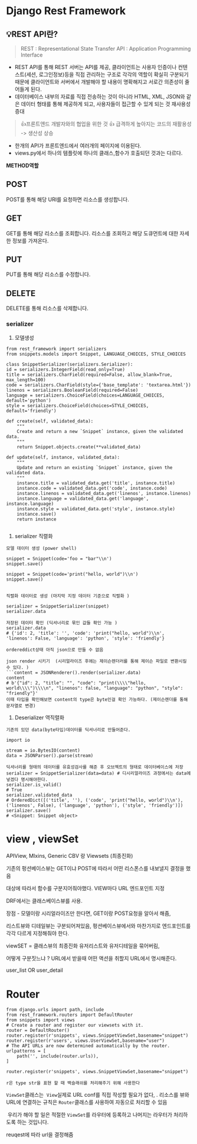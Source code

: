 # Django Rest  Framework

## 💡REST API란?

> REST : Representational State Transfer
API : Application Programming Interface
> 
- REST API를 통해 REST 서버는 API를 제공, 클라이언트는 사용자 인증이나 컨텐스트(세션, 로그인정보)등을 직접 관리하는 구조로 각각의 역할이 확실히 구분되기 때문에 클라이언트와 서버에서 개발해야 할 내용이 명확해지고 서로간 의존성이 줄어들게 된다.
- 데이터베이스 내부의 자료를 직접 전송하는 것이 아니라 HTML, XML, JSON와 같은 데이터 형태를 통해 제공하게 되고, 사용자들이 접근할 수 있게 되는 것 재사용성 증대

> 👍프론트앤드 개발자와의 협업을 위한 것
👍 급격하게 높아지는 코드의 재활용성 -> 생산성 상승
> 
- 한개의 API가 프론트엔드에서 여러개의 페이지에 이용된다.
- views.py에서 하나의 템플릿에 하나의 클래스,함수가 호출되던 것과는 다르다.

**METHOD역할**

## POST

POST를 통해 해당 URI를 요청하면 리소스를 생성합니다.

## GET

GET를 통해 해당 리소스를 조회합니다. 리소스를 조회하고 해당 도큐먼트에 대한 자세한 정보를 가져온다.

## PUT

PUT를 통해 해당 리소스를 수정합니다.

## DELETE

DELETE를 통해 리소스를 삭제합니다.

### serializer

1. 모델생성

```
from rest_framework import serializers
from snippets.models import Snippet, LANGUAGE_CHOICES, STYLE_CHOICES

class SnippetSerializer(serializers.Serializer):
id = serializers.IntegerField(read_only=True)
title = serializers.CharField(required=False, allow_blank=True, max_length=100)
code = serializers.CharField(style={'base_template': 'textarea.html'})
linenos = serializers.BooleanField(required=False)
language = serializers.ChoiceField(choices=LANGUAGE_CHOICES, default='python')
style = serializers.ChoiceField(choices=STYLE_CHOICES, default='friendly')
```

```
def create(self, validated_data):
    """
    Create and return a new `Snippet` instance, given the validated data.
    """
    return Snippet.objects.create(**validated_data)

def update(self, instance, validated_data):
    """
    Update and return an existing `Snippet` instance, given the validated data.
    """
    instance.title = validated_data.get('title', instance.title)
    instance.code = validated_data.get('code', instance.code)
    instance.linenos = validated_data.get('linenos', instance.linenos)
    instance.language = validated_data.get('language', instance.language)
    instance.style = validated_data.get('style', instance.style)
    instance.save()
    return instance

```

```

```

1. serializer 직렬화

```
모델 데이터 생성 (power shell)

snippet = Snippet(code='foo = "bar"\\n')
snippet.save()

snippet = Snippet(code='print("hello, world")\\n')
snippet.save()

```

```

직렬화 데이터로 생성 (마지막 지정 데이터 기준으로 직렬화 )

serializer = SnippetSerializer(snippet)
serializer.data

```

```
저장된 데이터 확인 (딕셔너리로 묶인 값들 확인 가능 )
serializer.data
# {'id': 2, 'title': '', 'code': 'print("hello, world")\\n', 'linenos': False, 'language': 'python', 'style': 'friendly'}

ordereddict상태 아직 json으로 만들 수 없음

```

```
json render 시키기  (시리얼라이즈 후에는 제이슨렌더러를 통해 제이슨 파일로 변환시킬 수 있다. )
```content = JSONRenderer().render(serializer.data)
content
# b'{"id": 2, "title": "", "code": "print(\\\\"hello, world\\\\")\\\\n", "linenos": false, "language": "python", "style": "friendly"}'
이때 타입을 확인해보면 content의 type은 byte인걸 확인 가능하다. (제이슨렌더를 통해 문자열로 변경)

```

1. Deserializer 역직렬화

```
기존의 있던 data(byte타입)데이터를 딕셔너리로 만들어준다.

import io

stream = io.BytesIO(content)
data = JSONParser().parse(stream)

```

```
딕셔너리를 형태의 데이터를 유효성검사를 해준 후 오브젝트의 형태로 데이터베이스에 저장
serializer = SnippetSerializer(data=data) # 디시리얼라이즈 과정에서는 data에 넣겠다 명시해야한다.
serializer.is_valid()
# True
serializer.validated_data
# OrderedDict([('title', ''), ('code', 'print("hello, world")\\n'), ('linenos', False), ('language', 'python'), ('style', 'friendly')])
serializer.save()
# <Snippet: Snippet object>

```

# view , viewSet

APIView, MIxins, Generic CBV 랑 Viewsets (최종진화)

기존의 펑션베이스뷰는 GET이냐 POST에 따라서 어떤 리스폰스를 내보낼지 결정을 했음

대상에 따라서 함수를 구분지어줘야했다.  VIEW마다 URL 엔드포인트 지정

DRF에서는 클래스베이스뷰를 사용.

장점 - 모델이랑 시리얼라이즈만 한다면,  GET이랑 POST요청을 알아서 해줌,

리스트뷰와 디테일뷰는 구분되어져있음, 펑션베이스뷰에서와 마찬가지로 엔드포인트를 각각 다르게 지정해줘야 한다. 

viewSET = 클래스뷰의 최종진화 유저리스트와 유저디테일을 묶어버림, 

 어떻게 구분짓느냐 ?  URL에서 받을때 어떤 액션을 취할지 URL에서 명시해준다.

user_list OR user_detail

# Router

```
from django.urls import path, include
from rest_framework.routers import DefaultRouter
from snippets import views
# Create a router and register our viewsets with it.
router = DefaultRouter()
router.register(r'snippets', views.SnippetViewSet,basename="snippet")
router.register(r'users', views.UserViewSet,basename="user")
# The API URLs are now determined automatically by the router.
urlpatterns = [
    path('', include(router.urls)),
]

router.register(r'snippets', views.SnippetViewSet,basename="snippet")

r은 type str을 표현 할 때 백슬래쉬를 처리해주기 위해 사용한다
```

`ViewSet`클래스는  `View`실제로 URL conf를 직접 작성할 필요가 없다,  . 리소스를 뷰와 URL에 연결하는 규칙은 `Router`클래스를 사용하여 자동으로 처리할 수 있음 

 우리가 해야 할 일은 적절한 `ViewSet`를 라우터에 등록하고 나머지는 라우터가 처리하도록 하는 것입니다. 

reuqest에 따라 url을 결정해줌